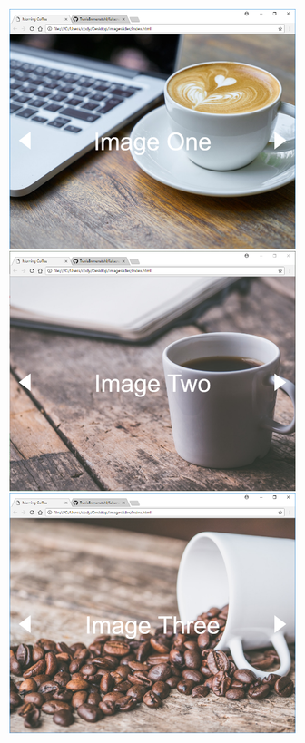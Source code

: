 ![page one](https://github.com/TravisBrenenstuhl/fullscreenimageslider/blob/master/img/coffeeslider1.PNG?raw=true)
![page two](https://github.com/TravisBrenenstuhl/fullscreenimageslider/blob/master/img/coffeeslider2.PNG?raw=true)
![page three](https://github.com/TravisBrenenstuhl/fullscreenimageslider/blob/master/img/coffeeslider3.PNG?raw=true)
